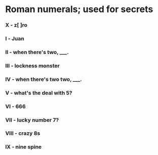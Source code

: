 # Roman numerals; used for secrets

### Ⅹ - z[ ]ro
### Ⅰ - Juan
### Ⅱ - when there's two, ___.
### Ⅲ - lockness monster
### Ⅳ - when there's two two, ___.
### Ⅴ - what's the deal with 5?
### Ⅵ - 666
### Ⅶ - lucky number 7?
### Ⅷ - crazy 8s
### Ⅸ - nine spine